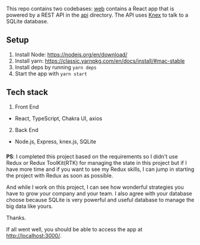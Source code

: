 This repo contains two codebases: [web](https://bitbucket.org/weatherworks/fullstack-challenge/src/master/web) contains a React app that is powered by a REST API in the   [api](https://bitbucket.org/weatherworks/fullstack-challenge/src/master/api) directory. The API uses [Knex](https://knexjs.org/) to talk to a SQLite database.

## Setup
1. Install Node: https://nodejs.org/en/download/
2. Install yarn: https://classic.yarnpkg.com/en/docs/install/#mac-stable
3. Install deps by running `yarn deps`
4. Start the app with `yarn start`

## Tech stack

1. Front End
 - React, TypeScript, Chakra UI, axios
2. Back End
 - Node.js, Express, knex.js, SQLite

###

**PS**: I completed this project based on the requirements so I didn't use Redux or Redux ToolKit(RTK) for managing the state in this project but if I have more time and if you want to see my Redux skills, I can jump in starting the project with Redux as soon as possible.

And while I work on this project, I can see how wonderful strategies you have to grow your company and your team.
I also agree with your database choose because SQLite is very powerful and useful database to manage the big data like yours.

Thanks.


If all went well, you should be able to access the app at [http://localhost:3000/](http://localhost:3000/).
